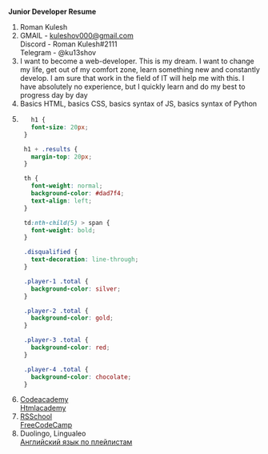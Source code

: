 **Junior Developer Resume**
1. Roman Kulesh  
2. GMAIL - kuleshov000@gmail.com  
   Discord - Roman Kulesh#2111  
   Telegram - @ku13shov  
3. I want to become a web-developer. This is my dream. I want to change my life, get out of my comfort zone, learn something new and constantly develop. I am sure that work in the field of IT will help me with this. I have absolutely no experience, but I quickly learn and do my best to progress day by day
4. Basics HTML, basics CSS, basics syntax of JS, basics syntax of Python
5. ```css
      h1 {
      font-size: 20px;
    }

    h1 + .results {
      margin-top: 20px;
    }

    th {
      font-weight: normal;
      background-color: #dad7f4;
      text-align: left;
    }

    td:nth-child(5) > span {
      font-weight: bold;
    }

    .disqualified {
      text-decoration: line-through;
    }

    .player-1 .total {
      background-color: silver;
    }

    .player-2 .total {
      background-color: gold;
    }

    .player-3 .total {
      background-color: red;
    }

    .player-4 .total {
      background-color: chocolate;
    }
   ```
6. [Codeacademy](https://www.codecademy.com/)  
   [Htmlacademy](https://htmlacademy.ru/)  
7. [RSSchool](https://www.youtube.com/channel/UC578nebW2Mn-mNgjEArGZug)  
   [FreeCodeCamp](https://www.youtube.com/channel/UC8butISFwT-Wl7EV0hUK0BQ)
8. Duolingo, Lingualeo  
   [Английский язык по плейлистам](https://www.youtube.com/channel/UC_3oKG5Szq-m6Xz-MjRZgpw)
